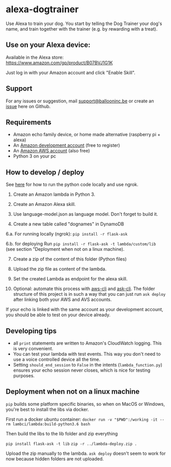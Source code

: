 # alexa-dogtrainer
Use Alexa to train your dog. You start by telling the Dog Trainer your dog's name, and train together with the trainer (e.g. by rewarding with a treat).


## Use on your Alexa device:
Available in the Alexa store: https://www.amazon.com/gp/product/B07BVJ1G1K

Just log in with your Amazon account and click "Enable Skill".

## Support
For any issues or suggestion, mail <support@ballooninc.be> or create an [issue](https://github.com/BalloonInc/alexa-dogtrainer/issues) here on Github.

## Requirements
- Amazon echo family device, or home made alternative (raspberry pi + alexa)
- An [Amazon development account](https://developer.amazon.com) (free to register)
- An [Amazon AWS account](https://console.aws.amazon.com) (also free)
- Python 3 on your pc

## How to develop / deploy

See [here](https://developer.amazon.com/blogs/post/Tx14R0IYYGH3SKT/Flask-Ask-A-New-Python-Framework-for-Rapid-Alexa-Skills-Kit-Development) for how to run the python code locally and use ngrok.

1. Create an Amazon lambda in Python 3.

2. Create an Amazon Alexa skill.

4. Use language-model.json as language model. Don't forget to build it.

5. Create a new table called "dognames" in DynamoDB

6.a. For running locally (ngrok):
`pip install -r flask-ask`

6.b. for deploying
Run `pip install -r flask-ask -t lambda/custom/lib` (see section "Deployment when not on a linux machine).

7. Create a zip of the content of this folder (Python files)

8. Upload the zip file as content of the lambda.

9. Set the created Lambda as endpoint for the alexa skill.

10. Optional: automate this process with [aws-cli](https://aws.amazon.com/cli‎) and [ask-cli](https://developer.amazon.com/docs/smapi/ask-cli-command-reference.html). The folder structure of this project is in such a way that you can just run `ask deploy` after linking both your AWS and AVS accounts.

If your echo is linked with the same account as your development account, you should be able to test on your device already.

## Developing tips
- all `print` statements are written to Amazon's CloudWatch logging. This is very convenient.
- You can test your lambda with test events. This way you don't need to use a voice controlled device all the time.
- Setting `should_end_session` to `False` in the intents (`lambda_function.py`) ensures your echo session never closes, which is nice for testing purposes.


## Deployment when not on a linux machine

`pip` builds some platform specific binaries, so when on MacOS or Windows, you're best to install the libs via docker.

First run a docker ubuntu container:
`docker run -v "$PWD":/working -it --rm lambci/lambda:build-python3.6 bash`

Then build the libs to the lib folder and zip everything

`pip install flask-ask -t lib`
`zip -r ../lambda-deploy.zip .`

Upload the zip manually to the lambda. `ask deploy` doesn't seem to work for now because hidden folders are not uploaded.
